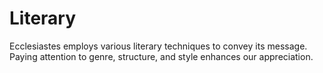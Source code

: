 # Literary

Ecclesiastes employs various literary techniques to convey its message. Paying attention to genre, structure, and style enhances our appreciation.


